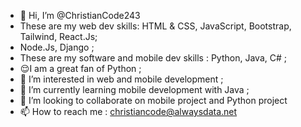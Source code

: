 - 👋 Hi, I’m @ChristianCode243
- These are my web dev skills: HTML & CSS, JavaScript, Bootstrap, Tailwind, React.Js;
- Node.Js, Django ;
- These are my software and mobile dev skills : Python, Java, C# ;
- 😌I am a great fan of Python ;
- 👀 I’m interested in web and mobile development ;
- 🌱 I’m currently learning mobile development with Java ;
- 💞️ I’m looking to collaborate on mobile project and Python project
- 📫 How to reach me : christiancode@alwaysdata.net

<!---
ChristianCode243/ChristianCode243 is a ✨ special ✨ repository because its `README.md` (this file) appears on your GitHub profile.
You can click the Preview link to take a look at your changes.
--->
